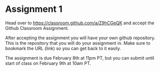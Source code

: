 # Assignment 1

Head over to https://classroom.github.com/a/Z9hCGeQK and accept the Github Classroom Assignment.

After accepting the assignment you will have your own github repository. This is the repository that you will do your assignment in. Make sure to bookmark the URL (link) so you can get back to it easily. 

The assignment is due February 8th at 11pm PT, but you can submit until start of class on February 9th at 10am PT.
